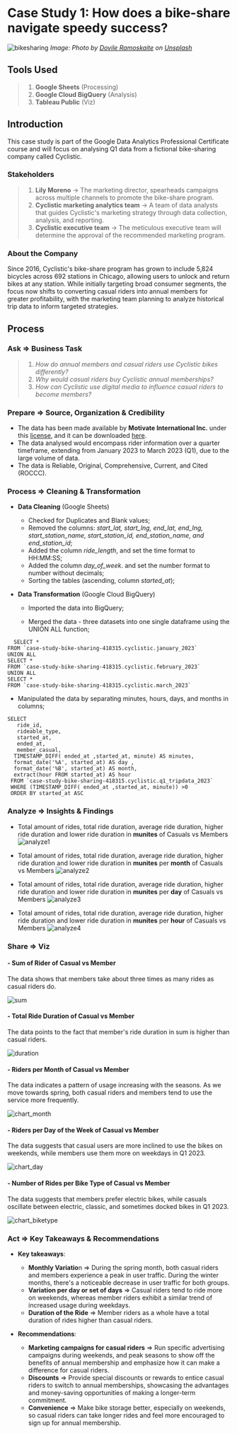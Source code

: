 # **Case Study 1: How does a bike-share navigate speedy success?** 

![bikesharing](assets/bikesharing.jpg)
*Image: Photo by <a href="https://unsplash.com/@dovilerm?utm_content=creditCopyText&utm_medium=referral&utm_source=unsplash">Dovile Ramoskaite</a> on <a href="https://unsplash.com/photos/people-riding-bike-x8rDSFN2DpY?utm_content=creditCopyText&utm_medium=referral&utm_source=unsplash">Unsplash</a>*
 
## Tools Used 

> 1. **Google Sheets** (Processing)
> 1. **Google Cloud BigQuery** (Analysis)
> 2. **Tableau Public** (Viz)

## Introduction

This case study is part of the Google Data Analytics Professional Certificate course and will focus on analysing Q1 data from a fictional bike-sharing company called Cyclistic.

### Stakeholders

> 1. **Lily Moreno** -> The marketing director, spearheads campaigns across multiple channels to promote the bike-share program.
> 2. **Cyclistic marketing analytics team** -> A team of data analysts that guides Cyclistic's marketing strategy through data collection, analysis, and reporting.
> 3. **Cyclistic executive team** -> The meticulous executive team will determine the approval of the recommended marketing program.

### About the Company 

Since 2016, Cyclistic's bike-share program has grown to include 5,824 bicycles across 692 stations in Chicago, allowing users to unlock and return bikes at any station. While initially targeting broad consumer segments, the focus now shifts to converting casual riders into annual members for greater profitability, with the marketing team planning to analyze historical trip data to inform targeted strategies.


## Process 

### Ask => Business Task 

> 1. *How do annual members and casual riders use Cyclistic bikes differently?*
> 2. *Why would casual riders buy Cyclistic annual memberships?*
> 3. *How can Cyclistic use digital media to influence casual riders to become members?*


### Prepare => Source, Organization & Credibility

- The data has been made available by **Motivate International Inc.** under this
[license](https://divvybikes.com/data-license-agreement), and it can be downloaded [here](https://divvy-tripdata.s3.amazonaws.com/index.html).
- The data analysed would encompass rider information over a quarter timeframe, extending from January 2023 to March 2023 (Q1), due to the large volume of data.
- The data is Reliable, Original, Comprehensive, Current, and Cited (ROCCC).


### Process => Cleaning & Transformation

- **Data Cleaning** (Google Sheets)
  - Checked for Duplicates and Blank values;
  - Removed the columns: *start_lat, start_lng, end_lat, end_lng, start_station_name,	start_station_id,	end_station_name, and	end_station_id*;
  - Added the column *ride_length*, and set the time format to HH:MM:SS;
  - Added the column *day_of_week*. and set the number format to number without decimals;
  - Sorting the tables (ascending, column *started_at*);


- **Data Transformation** (Google Cloud BigQuery)
   
  - Imported the data into BigQuery;
     
  - Merged the data - three datasets into one single dataframe using the UNION ALL function;
``` 
  SELECT *
FROM `case-study-bike-sharing-418315.cyclistic.january_2023`
UNION ALL 
SELECT *
FROM `case-study-bike-sharing-418315.cyclistic.february_2023`
UNION ALL
SELECT *
FROM `case-study-bike-sharing-418315.cyclistic.march_2023`
``` 
   
  - Manipulated the data by separating minutes, hours, days, and months in columns;
```
SELECT
   ride_id,
   rideable_type,
   started_at,
   ended_at,
   member_casual,
  TIMESTAMP_DIFF( ended_at ,started_at, minute) AS minutes,
  format_date('%A', started_at) AS day ,
  format_date('%B', started_at) AS month,
  extract(hour FROM started_at) AS hour
 FROM `case-study-bike-sharing-418315.cyclistic.q1_tripdata_2023`
 WHERE (TIMESTAMP_DIFF( ended_at ,started_at, minute)) >0
 ORDER BY started_at ASC
 ```  


### Analyze => Insights & Findings

- Total amount of rides, total ride duration, average ride duration, higher ride duration and lower ride duration in **munites** of Casuals vs Members 
![analyze1](assets/analyze1.png)

- Total amount of rides, total ride duration, average ride duration, higher ride duration and lower ride duration in **munites** per **month** of Casuals vs Members 
![analyze2](assets/analyze2.png)

- Total amount of rides, total ride duration, average ride duration, higher ride duration and lower ride duration in **munites** per **day** of Casuals vs Members
![analyze3](assets/analyze3.png)

- Total amount of rides, total ride duration, average ride duration, higher ride duration and lower ride duration in **munites** per **hour** of Casuals vs Members
![analyze4](assets/analyze4.png)


### Share => Viz

#### - Sum of Rider of **Casual** vs **Member** 

The data shows that members take about three times as many rides as casual riders do. 

![sum](assets/sum.png)

#### - Total Ride Duration of **Casual** vs **Member**

The data points to the fact that member's ride duration in sum is higher than casual riders.

![duration](assets/duration.png)

#### - Riders per Month of **Casual** vs **Member**

The data indicates a pattern of usage increasing with the seasons. As we move towards spring, both casual riders and members tend to use the service more frequently.

![chart_month](assets/chart_month.png)

#### - Riders per Day of the Week of **Casual** vs **Member**

The data suggests that casual users are more inclined to use the bikes on weekends, while members use them more on weekdays in Q1 2023.

![chart_day](assets/chart_day.png)

#### - Number of Rides per Bike Type of **Casual** vs **Member**

The data suggests that members prefer electric bikes, while casuals oscillate between electric, classic, and sometimes docked bikes in Q1 2023.

![chart_biketype](assets/chart_biketype.png)


### Act => Key Takeaways & Recommendations

- **Key takeaways**:
  - **Monthly Variatio**n => During the spring month, both casual riders and members experience a peak in user traffic. During the winter months, there's a noticeable decrease in user traffic for both groups.
  - **Variation per day or set of days** => Casual riders tend to ride more on weekends, whereas member riders exhibit a similar trend of increased usage during weekdays.
  - **Duration of the Ride** => Member riders as a whole have a total duration of rides higher than casual riders.

- **Recommendations**:
  - **Marketing campaigns for casual riders** => Run specific advertising campaigns during weekends, and peak seasons to show off the benefits of annual membership and emphasize how it can make a difference for casual riders.
  - **Discounts** => Provide special discounts or rewards to entice casual riders to switch to annual memberships, showcasing the advantages and money-saving opportunities of making a longer-term commitment.
  - **Convenience** => Make bike storage better, especially on weekends, so casual riders can take longer rides and feel more encouraged to sign up for annual membership.
  


